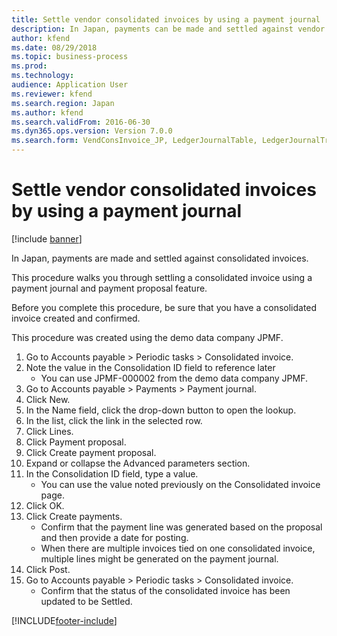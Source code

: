```yaml
---
title: Settle vendor consolidated invoices by using a payment journal
description: In Japan, payments can be made and settled against vendor consolidated invoices.
author: kfend
ms.date: 08/29/2018
ms.topic: business-process
ms.prod: 
ms.technology: 
audience: Application User
ms.reviewer: kfend
ms.search.region: Japan
ms.author: kfend
ms.search.validFrom: 2016-06-30
ms.dyn365.ops.version: Version 7.0.0
ms.search.form: VendConsInvoice_JP, LedgerJournalTable, LedgerJournalTransVendPaym, VendPaymProposalEdit
---
```

# Settle vendor consolidated invoices by using a payment journal

[!include [banner](../../includes/banner.md)]

In Japan, payments are made and settled against consolidated invoices.



This procedure walks you through settling a consolidated invoice using a payment journal and payment proposal feature. 



Before you complete this procedure, be sure that you have a consolidated invoice created and confirmed. 



This procedure was created using the demo data company JPMF.

1. Go to Accounts payable > Periodic tasks > Consolidated invoice.
2. Note the value in the Consolidation ID field to reference later
    * You can use JPMF-000002 from the demo data company JPMF.  
3. Go to Accounts payable > Payments > Payment journal.
4. Click New.
5. In the Name field, click the drop-down button to open the lookup.
6. In the list, click the link in the selected row.
7. Click Lines.
8. Click Payment proposal.
9. Click Create payment proposal.
10. Expand or collapse the Advanced parameters section.
11. In the Consolidation ID field, type a value.
    * You can use the value noted previously on the Consolidated invoice page.  
12. Click OK.
13. Click Create payments.
    * Confirm that the payment line was generated based on the proposal and then provide a date for posting.  
    * When there are multiple invoices tied on one consolidated invoice, multiple lines might be generated on the payment journal.  
14. Click Post.
15. Go to Accounts payable > Periodic tasks > Consolidated invoice.
    * Confirm that the status of the consolidated invoice has been updated to be Settled.  



[!INCLUDE[footer-include](../../../includes/footer-banner.md)]
